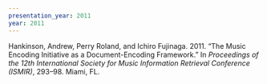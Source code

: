 ```yaml
---
presentation_year: 2011
year: 2011
---
```


Hankinson, Andrew, Perry Roland, and Ichiro Fujinaga. 2011. “The Music Encoding Initiative as a Document-Encoding Framework.” In <i>Proceedings of the 12th International Society for Music Information Retrieval Conference (ISMIR)</i>, 293–98. Miami, FL.